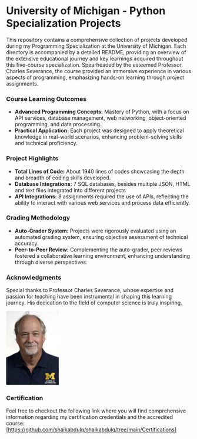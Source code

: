 # University of Michigan - Python Specialization Projects

This repository contains a comprehensive collection of projects developed during my Programming Specialization at the University of Michigan. Each directory is accompanied by a detailed README, providing an overview of the extensive educational journey and key learnings acquired throughout this five-course specialization. Spearheaded by the esteemed Professor Charles Severance, the course provided an immersive experience in various aspects of programming, emphasizing hands-on learning through project assignments.

### Course Learning Outcomes

- **Advanced Programming Concepts:** Mastery of Python, with a focus on API services, database management, web networking, object-oriented programming, and data processing.
- **Practical Application:** Each project was designed to apply theoretical knowledge in real-world scenarios, enhancing problem-solving skills and technical proficiency.

### Project Highlights
- **Total Lines of Code:** About 1940 lines of codes showcasing the depth and breadth of coding skills developed.
- **Database Integrations:** 7 SQL databases, besides multiple JSON, HTML and text files integrated into different projects
- **API Integrations:** 8 assignments required the use of APIs, reflecting the ability to interact with various web services and process data efficiently.

### Grading Methodology
- **Auto-Grader System:** Projects were rigorously evaluated using an automated grading system, ensuring objective assessment of technical accuracy.
- **Peer-to-Peer Review:** Complementing the auto-grader, peer reviews fostered a collaborative learning environment, enhancing understanding through diverse perspectives.

### Acknowledgments
Special thanks to Professor Charles Severance, whose expertise and passion for teaching have been instrumental in shaping this learning journey. His dedication to the field of computer science is truly inspiring.

<img src ='severance_charles_03.jpg' height='200'>

### Certification
Feel free to checkout the following link where you will find comprehensive information regarding my certification credentials and the accredited course: [https://github.com/shaikabdulq/shaikabdulq/tree/main/Certifications]

